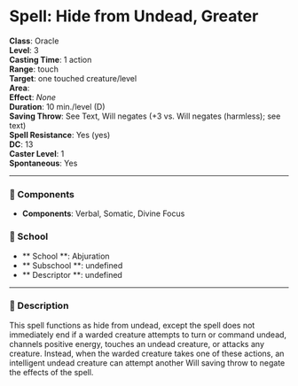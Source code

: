 
# Spell: Hide from Undead, Greater
**Class**: Oracle  
**Level**: 3  
**Casting Time**: 1 action  
**Range**: touch  
**Target**: one touched creature/level  
**Area**:   
**Effect**: _None_  
**Duration**: 10 min./level (D)  
**Saving Throw**: See Text, Will negates (+3 vs. Will negates (harmless); see text)  
**Spell Resistance**: Yes (yes)  
**DC**: 13  
**Caster Level**: 1  
**Spontaneous**: Yes

---

### 🔮 Components
- **Components**: Verbal, Somatic, Divine Focus

### 🏫 School
- ** School **: Abjuration
- ** Subschool **: undefined
- ** Descriptor **: undefined
---

### 📜 Description
This spell functions as hide from undead, except the spell does not immediately end if a warded creature attempts to turn or command undead, channels positive energy, touches an undead creature, or attacks any creature. Instead, when the warded creature takes one of these actions, an intelligent undead creature can attempt another Will saving throw to negate the effects of the spell.
